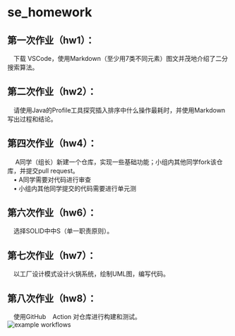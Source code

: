 # se_homework
## 第一次作业（hw1）：   
&ensp;&ensp;下载 VSCode，使用Markdown（至少用7类不同元素）图文并茂地介绍了二分搜索算法。
    
## 第二次作业（hw2）：
&ensp;&ensp;请使用Java的Profile工具探究插入排序中什么操作最耗时，并使用Markdown写出过程和结论。    
  
## 第四次作业（hw4）：
&ensp;&ensp; A同学（组长）新建一个仓库，实现一些基础功能；小组内其他同学fork该仓库，并提交pull request。    
&ensp;&ensp;• A同学需要对代码进行审查    
&ensp;&ensp;• 小组内其他同学提交的代码需要进行单元测    
    
## 第六次作业（hw6）：
&ensp;&ensp;选择SOLID中中S（单一职责原则）。      
    
## 第七次作业（hw7）：
&ensp;&ensp;以工厂设计模式设计火锅系统，绘制UML图，编写代码。    
     
## 第八次作业（hw8）：    
&ensp;&ensp;使用GitHub &ensp; Action 对仓库进行构建和测试。   
![example workflows](https://github.com/238989/se_homework/blob/master/.github/workflows/demo.yml/badge.svg)
